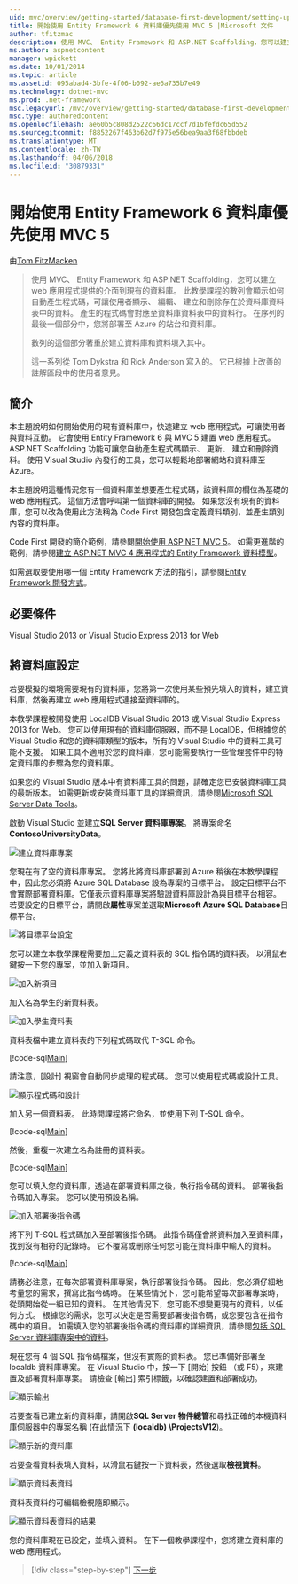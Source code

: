 ```yaml
---
uid: mvc/overview/getting-started/database-first-development/setting-up-database
title: 開始使用 Entity Framework 6 資料庫優先使用 MVC 5 |Microsoft 文件
author: tfitzmac
description: 使用 MVC、 Entity Framework 和 ASP.NET Scaffolding，您可以建立 web 應用程式提供的介面到現有的資料庫。 此教學課程里...
ms.author: aspnetcontent
manager: wpickett
ms.date: 10/01/2014
ms.topic: article
ms.assetid: 095abad4-3bfe-4f06-b092-ae6a735b7e49
ms.technology: dotnet-mvc
ms.prod: .net-framework
msc.legacyurl: /mvc/overview/getting-started/database-first-development/setting-up-database
msc.type: authoredcontent
ms.openlocfilehash: ae60b5c808d2522c66dc17ccf7d16fefdc65d552
ms.sourcegitcommit: f8852267f463b62d7f975e56bea9aa3f68fbbdeb
ms.translationtype: MT
ms.contentlocale: zh-TW
ms.lasthandoff: 04/06/2018
ms.locfileid: "30879331"
---
```

<a name="getting-started-with-entity-framework-6-database-first-using-mvc-5"></a>開始使用 Entity Framework 6 資料庫優先使用 MVC 5
====================
由[Tom FitzMacken](https://github.com/tfitzmac)

> 使用 MVC、 Entity Framework 和 ASP.NET Scaffolding，您可以建立 web 應用程式提供的介面到現有的資料庫。 此教學課程的數列會顯示如何自動產生程式碼，可讓使用者顯示、 編輯、 建立和刪除存在於資料庫資料表中的資料。 產生的程式碼會對應至資料庫資料表中的資料行。 在序列的最後一個部分中，您將部署至 Azure 的站台和資料庫。
> 
> 數列的這個部分著重於建立資料庫和資料填入其中。
> 
> 這一系列從 Tom Dykstra 和 Rick Anderson 寫入的。 它已根據上改善的註解區段中的使用者意見。


## <a name="introduction"></a>簡介

本主題說明如何開始使用的現有資料庫中，快速建立 web 應用程式，可讓使用者與資料互動。 它會使用 Entity Framework 6 與 MVC 5 建置 web 應用程式。 ASP.NET Scaffolding 功能可讓您自動產生程式碼顯示、 更新、 建立和刪除資料。 使用 Visual Studio 內發行的工具，您可以輕鬆地部署網站和資料庫至 Azure。

本主題說明這種情況您有一個資料庫並想要產生程式碼，該資料庫的欄位為基礎的 web 應用程式。 這個方法會呼叫第一個資料庫的開發。 如果您沒有現有的資料庫，您可以改為使用此方法稱為 Code First 開發包含定義資料類別，並產生類別內容的資料庫。

Code First 開發的簡介範例，請參閱[開始使用 ASP.NET MVC 5](../introduction/getting-started.md)。 如需更進階的範例，請參閱[建立 ASP.NET MVC 4 應用程式的 Entity Framework 資料模型](../getting-started-with-ef-using-mvc/creating-an-entity-framework-data-model-for-an-asp-net-mvc-application.md)。

如需選取要使用哪一個 Entity Framework 方法的指引，請參閱[Entity Framework 開發方式](https://msdn.microsoft.com/library/ms178359.aspx#dbfmfcf)。

## <a name="prerequisites"></a>必要條件

Visual Studio 2013 or Visual Studio Express 2013 for Web

## <a name="set-up-the-database"></a>將資料庫設定

若要模擬的環境需要現有的資料庫，您將第一次使用某些預先填入的資料，建立資料庫，然後再建立 web 應用程式連接至資料庫的。

本教學課程被開發使用 LocalDB Visual Studio 2013 或 Visual Studio Express 2013 for Web。 您可以使用現有的資料庫伺服器，而不是 LocalDB，但根據您的 Visual Studio 和您的資料庫類型的版本，所有的 Visual Studio 中的資料工具可能不支援。 如果工具不適用於您的資料庫，您可能需要執行一些管理套件中的特定資料庫的步驟為您的資料庫。

如果您的 Visual Studio 版本中有資料庫工具的問題，請確定您已安裝資料庫工具的最新版本。 如需更新或安裝資料庫工具的詳細資訊，請參閱[Microsoft SQL Server Data Tools](https://msdn.microsoft.com/data/hh297027)。

啟動 Visual Studio 並建立**SQL Server 資料庫專案**。 將專案命名**ContosoUniversityData**。

![建立資料庫專案](setting-up-database/_static/image1.png)

您現在有了空的資料庫專案。 您將此將資料庫部署到 Azure 稍後在本教學課程中，因此您必須將 Azure SQL Database 設為專案的目標平台。 設定目標平台不會實際部署資料庫。它僅表示資料庫專案將驗證資料庫設計為與目標平台相容。 若要設定的目標平台，請開啟**屬性**專案並選取**Microsoft Azure SQL Database**目標平台。

![將目標平台設定](setting-up-database/_static/image2.png)

您可以建立本教學課程需要加上定義之資料表的 SQL 指令碼的資料表。 以滑鼠右鍵按一下您的專案，並加入新項目。

![加入新項目](setting-up-database/_static/image3.png)

加入名為學生的新資料表。

![加入學生資料表](setting-up-database/_static/image4.png)

資料表檔中建立資料表的下列程式碼取代 T-SQL 命令。

[!code-sql[Main](setting-up-database/samples/sample1.sql)]

請注意，[設計] 視窗會自動同步處理的程式碼。 您可以使用程式碼或設計工具。

![顯示程式碼和設計](setting-up-database/_static/image5.png)

加入另一個資料表。 此時間課程將它命名，並使用下列 T-SQL 命令。

[!code-sql[Main](setting-up-database/samples/sample2.sql)]

然後，重複一次建立名為註冊的資料表。

[!code-sql[Main](setting-up-database/samples/sample3.sql)]

您可以填入您的資料庫，透過在部署資料庫之後，執行指令碼的資料。 部署後指令碼加入專案。 您可以使用預設名稱。

![加入部署後指令碼](setting-up-database/_static/image6.png)

將下列 T-SQL 程式碼加入至部署後指令碼。 此指令碼僅會將資料加入至資料庫，找到沒有相符的記錄時。 它不覆寫或刪除任何您可能在資料庫中輸入的資料。

[!code-sql[Main](setting-up-database/samples/sample4.sql)]

請務必注意，在每次部署資料庫專案，執行部署後指令碼。 因此，您必須仔細地考量您的需求，撰寫此指令碼時。 在某些情況下，您可能希望每次部署專案時，從頭開始從一組已知的資料。 在其他情況下，您可能不想變更現有的資料，以任何方式。 根據您的需求，您可以決定是否需要部署後指令碼，或您要包含在指令碼中的項目。 如需填入您的部署後指令碼的資料庫的詳細資訊，請參閱[包括 SQL Server 資料庫專案中的資料](https://blogs.msdn.com/b/ssdt/archive/2012/02/02/including-data-in-an-sql-server-database-project.aspx)。

現在您有 4 個 SQL 指令碼檔案，但沒有實際的資料表。 您已準備好部署至 localdb 資料庫專案。 在 Visual Studio 中，按一下 [開始] 按鈕 （或 F5），來建置及部署資料庫專案。 請檢查 [輸出] 索引標籤，以確認建置和部署成功。

![顯示輸出](setting-up-database/_static/image7.png)

若要查看已建立新的資料庫，請開啟**SQL Server 物件總管**和尋找正確的本機資料庫伺服器中的專案名稱 (在此情況下 **(localdb) \ProjectsV12**)。

![顯示新的資料庫](setting-up-database/_static/image8.png)

若要查看資料表填入資料，以滑鼠右鍵按一下資料表，然後選取**檢視資料**。

![顯示資料表資料](setting-up-database/_static/image9.png)

資料表資料的可編輯檢視隨即顯示。

![顯示資料表資料的結果](setting-up-database/_static/image10.png)

您的資料庫現在已設定，並填入資料。 在下一個教學課程中，您將建立資料庫的 web 應用程式。

> [!div class="step-by-step"]
> [下一步](creating-the-web-application.md)
